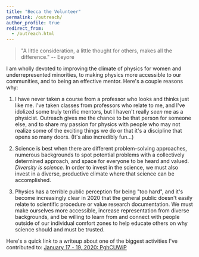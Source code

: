 ```yaml
---
title: "Becca the Volunteer"
permalink: /outreach/
author_profile: true
redirect_from: 
  - /outreach.html
---
```


> "A little consideration, a little thought for others, makes all the difference." -- Eeyore

I am wholly devoted to improving the climate of physics for women and
underrepresented minorities, to making physics more accessible to our
communities, and to being an effective mentor.  Here's a couple
reasons why:

1. I have never taken a course from a professor who looks and thinks
just like me.  I've taken classes from professors who relate to me,
and I've idolized some truly terrific mentors, but I haven't really
*seen* me as a physicist.  Outreach gives me the chance to be that
person for someone else, and to share my passion for physics with
people who may not realize some of the exciting things we do or that
it's a discipline that opens so many doors.  (It's also incredibly
fun...)

2. Science is best when there are different problem-solving
approaches, numerous backgrounds to spot potential problems with a
collectively determined approach, and space for everyone to be heard
and valued.  *Diversity is science.* In order to invest in the
science, we must also invest in a diverse, productive climate where
that science can be accomplished.

3. Physics has a terrible public perception for being "too hard", and
it's become increasingly clear in 2020 that the general public doesn't
easily relate to scientific procedure or value research documentation.
We must make ourselves more accessible, increase representation from
diverse backgrounds, and be willing to learn from and connect with
people outside of our individual comfort zones to help educate others
on why science should and must be trusted.

Here's a quick link to a writeup about one of the biggest activities
I've contributed to: [January 17 - 19, 2020: PghCUWiP](pghcuwip)